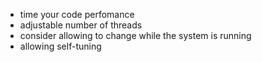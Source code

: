 - time your code perfomance
- adjustable number of threads
- consider allowing to change while the system is running
- allowing self-tuning